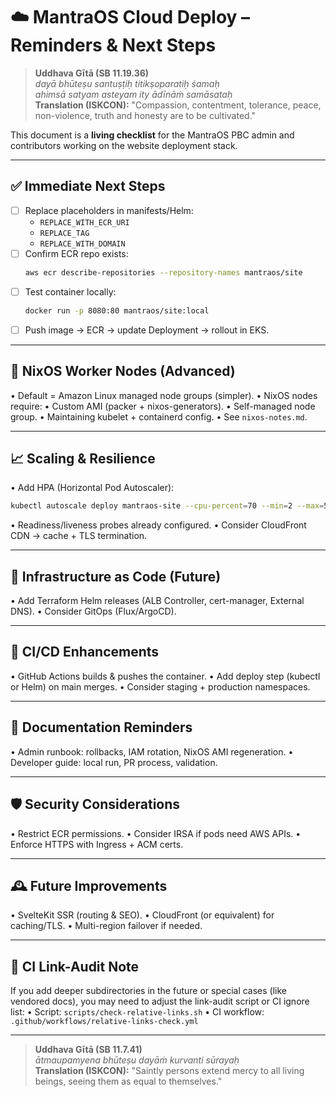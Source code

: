 # ☁️ MantraOS Cloud Deploy – Reminders & Next Steps

> **Uddhava Gītā (SB 11.19.36)**  
> *dayā bhūteṣu santuṣṭiḥ titikṣoparatiḥ śamaḥ*  
> *ahimsā satyam asteyam ity ādīnāṁ samāsataḥ*  
> **Translation (ISKCON):** "Compassion, contentment, tolerance, peace, non-violence, truth and honesty are to be cultivated."

This document is a **living checklist** for the MantraOS PBC admin and contributors working on the website deployment stack.

---

## ✅ Immediate Next Steps

- [ ] Replace placeholders in manifests/Helm:
  - `REPLACE_WITH_ECR_URI`
  - `REPLACE_TAG`
  - `REPLACE_WITH_DOMAIN`
- [ ] Confirm ECR repo exists:
  ```bash
  aws ecr describe-repositories --repository-names mantraos/site
  ```
- [ ] Test container locally:
  ```bash
  docker run -p 8080:80 mantraos/site:local
  ```
- [ ] Push image → ECR → update Deployment → rollout in EKS.

---

## 🌱 NixOS Worker Nodes (Advanced)

• Default = Amazon Linux managed node groups (simpler).
• NixOS nodes require:
• Custom AMI (packer + nixos-generators).
• Self-managed node group.
• Maintaining kubelet + containerd config.
• See `nixos-notes.md`.

---

## 📈 Scaling & Resilience

• Add HPA (Horizontal Pod Autoscaler):

```bash
kubectl autoscale deploy mantraos-site --cpu-percent=70 --min=2 --max=5 -n mantraos
```

• Readiness/liveness probes already configured.
• Consider CloudFront CDN → cache + TLS termination.

---

## 📜 Infrastructure as Code (Future)

• Add Terraform Helm releases (ALB Controller, cert-manager, External DNS).
• Consider GitOps (Flux/ArgoCD).

---

## 🔄 CI/CD Enhancements

• GitHub Actions builds & pushes the container.
• Add deploy step (kubectl or Helm) on main merges.
• Consider staging + production namespaces.

---

## 📓 Documentation Reminders

• Admin runbook: rollbacks, IAM rotation, NixOS AMI regeneration.
• Developer guide: local run, PR process, validation.

---

## 🛡️ Security Considerations

• Restrict ECR permissions.
• Consider IRSA if pods need AWS APIs.
• Enforce HTTPS with Ingress + ACM certs.

---

## 🕰️ Future Improvements

• SvelteKit SSR (routing & SEO).
• CloudFront (or equivalent) for caching/TLS.
• Multi-region failover if needed.

---

## 🧪 CI Link-Audit Note

If you add deeper subdirectories in the future or special cases (like vendored docs),
you may need to adjust the link-audit script or CI ignore list:
• Script: `scripts/check-relative-links.sh`
• CI workflow: `.github/workflows/relative-links-check.yml`

---

> **Uddhava Gītā (SB 11.7.41)**  
> *ātmaupamyena bhūteṣu dayāṁ kurvanti sūrayaḥ*  
> **Translation (ISKCON):** "Saintly persons extend mercy to all living beings, seeing them as equal to themselves."
